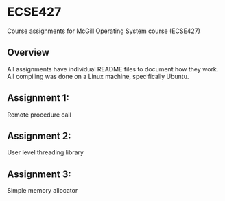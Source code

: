 # ECSE427
Course assignments for McGill Operating System course (ECSE427)

## Overview

  All assignments have individual README files to document how they work. All compiling was done on a Linux machine, specifically Ubuntu.

## Assignment 1:

  Remote procedure call
  
## Assignment 2:
  
  User level threading library
  
## Assignment 3:

  Simple memory allocator
